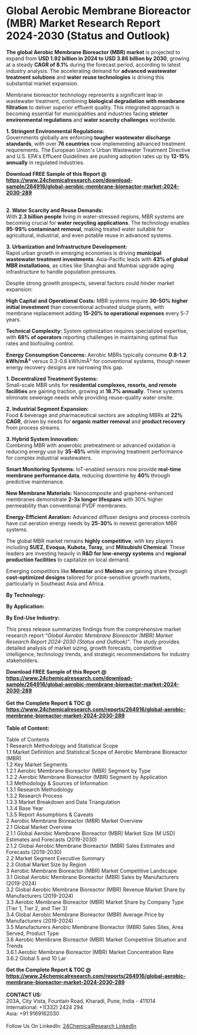 <h1>Global Aerobic Membrane Bioreactor (MBR) Market Research Report 2024-2030 (Status and Outlook)</h1><p><strong>The global Aerobic Membrane Bioreactor (MBR) market</strong> is projected to expand from <strong>USD 1.92 billion in 2024 to USD 3.86 billion by 2030</strong>, growing at a steady <strong>CAGR of 8.1%</strong> during the forecast period, according to latest industry analysis. The accelerating demand for <strong>advanced wastewater treatment solutions</strong> and <strong>water reuse technologies</strong> is driving this substantial market expansion.</p><p>Membrane bioreactor technology represents a significant leap in wastewater treatment, combining <strong>biological degradation with membrane filtration</strong> to deliver superior effluent quality. This integrated approach is becoming essential for municipalities and industries facing <strong>stricter environmental regulations</strong> and <strong>water scarcity challenges</strong> worldwide.</p><p><strong>1. Stringent Environmental Regulations:</strong><br>
Governments globally are enforcing <strong>tougher wastewater discharge standards</strong>, with over <strong>76 countries</strong> now implementing advanced treatment requirements. The European Union's Urban Wastewater Treatment Directive and U.S. EPA's Effluent Guidelines are pushing adoption rates up by <strong>12-15% annually</strong> in regulated industries.</p><div><b>Download FREE Sample of this Report @ 
            <a href="https://www.24chemicalresearch.com/download-sample/264916/global-aerobic-membrane-bioreactor-market-2024-2030-289">
            https://www.24chemicalresearch.com/download-sample/264916/global-aerobic-membrane-bioreactor-market-2024-2030-289</a></b></div><br><p><strong>2. Water Scarcity and Reuse Demands:</strong><br>
With <strong>2.3 billion people</strong> living in water-stressed regions, MBR systems are becoming crucial for <strong>water recycling applications</strong>. The technology enables <strong>95-99% contaminant removal</strong>, making treated water suitable for agricultural, industrial, and even potable reuse in advanced systems.</p><p><strong>3. Urbanization and Infrastructure Development:</strong><br>
Rapid urban growth in emerging economies is driving <strong>municipal wastewater treatment investments</strong>. Asia-Pacific leads with <strong>43% of global MBR installations</strong>, as cities like Shanghai and Mumbai upgrade aging infrastructure to handle population pressures.</p><p>Despite strong growth prospects, several factors could hinder market expansion:</p><p><strong>High Capital and Operational Costs:</strong> MBR systems require <strong>30-50% higher initial investment</strong> than conventional activated sludge plants, with membrane replacement adding <strong>15-20% to operational expenses</strong> every 5-7 years.</p><p><strong>Technical Complexity:</strong> System optimization requires specialized expertise, with <strong>68% of operators</strong> reporting challenges in maintaining optimal flux rates and biofouling control.</p><p><strong>Energy Consumption Concerns:</strong> Aerobic MBRs typically consume <strong>0.8-1.2 kWh/mÂ³</strong> versus 0.3-0.6 kWh/mÂ³ for conventional systems, though newer energy recovery designs are narrowing this gap.</p><p><strong>1. Decentralized Treatment Systems:</strong><br>
Small-scale MBR units for <strong>residential complexes, resorts, and remote facilities</strong> are gaining traction, growing at <strong>18.7% annually</strong>. These systems eliminate sewerage needs while providing reuse-quality water onsite.</p><p><strong>2. Industrial Segment Expansion:</strong><br>
Food &amp; beverage and pharmaceutical sectors are adopting MBRs at <strong>22% CAGR</strong>, driven by needs for <strong>organic matter removal</strong> and <strong>product recovery</strong> from process streams.</p><p><strong>3. Hybrid System Innovation:</strong><br>
Combining MBR with anaerobic pretreatment or advanced oxidation is reducing energy use by <strong>35-45%</strong> while improving treatment performance for complex industrial wastewaters.</p><p><strong>Smart Monitoring Systems:</strong> IoT-enabled sensors now provide <strong>real-time membrane performance data</strong>, reducing downtime by <strong>40%</strong> through predictive maintenance.</p><p><strong>New Membrane Materials:</strong> Nanocomposite and graphene-enhanced membranes demonstrate <strong>2-3x longer lifespans</strong> with 30% higher permeability than conventional PVDF membranes.</p><p><strong>Energy-Efficient Aeration:</strong> Advanced diffuser designs and process controls have cut aeration energy needs by <strong>25-30%</strong> in newest generation MBR systems.</p><p>The global MBR market remains <strong>highly competitive</strong>, with key players including <strong>SUEZ, Evoqua, Kubota, Toray,</strong> and <strong>Mitsubishi Chemical</strong>. These leaders are investing heavily in <strong>R&amp;D for low-energy systems</strong> and <strong>regional production facilities</strong> to capitalize on local demand.</p><p>Emerging competitors like <strong>Memstar</strong> and <strong>Motimo</strong> are gaining share through <strong>cost-optimized designs</strong> tailored for price-sensitive growth markets, particularly in Southeast Asia and Africa.</p><p><strong>By Technology:</strong></p><p><strong>By Application:</strong></p><p><strong>By End-Use Industry:</strong></p><p>This press release summarizes findings from the comprehensive market research report <em>"Global Aerobic Membrane Bioreactor (MBR) Market Research Report 2024-2030 (Status and Outlook)"</em>. The study provides detailed analysis of market sizing, growth forecasts, competitive intelligence, technology trends, and strategic recommendations for industry stakeholders.</p><div><b>Download FREE Sample of this Report @ 
            <a href="https://www.24chemicalresearch.com/download-sample/264916/global-aerobic-membrane-bioreactor-market-2024-2030-289">
            https://www.24chemicalresearch.com/download-sample/264916/global-aerobic-membrane-bioreactor-market-2024-2030-289</a></b></div><br><div><b>Get the Complete Report & TOC @ 
            <a href="https://www.24chemicalresearch.com/reports/264916/global-aerobic-membrane-bioreactor-market-2024-2030-289">
            https://www.24chemicalresearch.com/reports/264916/global-aerobic-membrane-bioreactor-market-2024-2030-289</a></b></div><br>
            <b>Table of Content:</b><p>Table of Contents<br />
1 Research Methodology and Statistical Scope<br />
1.1 Market Definition and Statistical Scope of Aerobic Membrane Bioreactor (MBR)<br />
1.2 Key Market Segments<br />
1.2.1 Aerobic Membrane Bioreactor (MBR) Segment by Type<br />
1.2.2 Aerobic Membrane Bioreactor (MBR) Segment by Application<br />
1.3 Methodology & Sources of Information<br />
1.3.1 Research Methodology<br />
1.3.2 Research Process<br />
1.3.3 Market Breakdown and Data Triangulation<br />
1.3.4 Base Year<br />
1.3.5 Report Assumptions & Caveats<br />
2 Aerobic Membrane Bioreactor (MBR) Market Overview<br />
2.1 Global Market Overview<br />
2.1.1 Global Aerobic Membrane Bioreactor (MBR) Market Size (M USD) Estimates and Forecasts (2019-2030)<br />
2.1.2 Global Aerobic Membrane Bioreactor (MBR) Sales Estimates and Forecasts (2019-2030)<br />
2.2 Market Segment Executive Summary<br />
2.3 Global Market Size by Region<br />
3 Aerobic Membrane Bioreactor (MBR) Market Competitive Landscape<br />
3.1 Global Aerobic Membrane Bioreactor (MBR) Sales by Manufacturers (2019-2024)<br />
3.2 Global Aerobic Membrane Bioreactor (MBR) Revenue Market Share by Manufacturers (2019-2024)<br />
3.3 Aerobic Membrane Bioreactor (MBR) Market Share by Company Type (Tier 1, Tier 2, and Tier 3)<br />
3.4 Global Aerobic Membrane Bioreactor (MBR) Average Price by Manufacturers (2019-2024)<br />
3.5 Manufacturers Aerobic Membrane Bioreactor (MBR) Sales Sites, Area Served, Product Type<br />
3.6 Aerobic Membrane Bioreactor (MBR) Market Competitive Situation and Trends<br />
3.6.1 Aerobic Membrane Bioreactor (MBR) Market Concentration Rate<br />
3.6.2 Global 5 and 10 Lar</p><div><b>Get the Complete Report & TOC @ 
            <a href="https://www.24chemicalresearch.com/reports/264916/global-aerobic-membrane-bioreactor-market-2024-2030-289">
            https://www.24chemicalresearch.com/reports/264916/global-aerobic-membrane-bioreactor-market-2024-2030-289</a></b></div><br><b>CONTACT US:</b><br>
            203A, City Vista, Fountain Road, Kharadi, Pune, India - 411014<br>
            International: +1(332) 2424 294<br>
            Asia: +91 9169162030 <br><br>
            Follow Us On LinkedIn: <a href="https://www.linkedin.com/company/24chemicalresearch/">24ChemicalResearch LinkedIn</a>